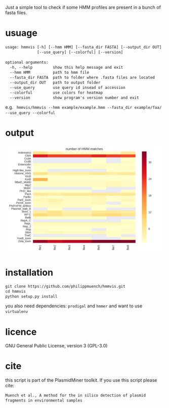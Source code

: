 Just a simple tool to check if some HMM profiles are present in a bunch of fasta files.

# usuage

```
usage: hmmvis [-h] [--hmm HMM] [--fasta_dir FASTA] [--output_dir OUT]
              [--use_query] [--colorful] [--version]

optional arguments:
  -h, --help         show this help message and exit
  --hmm HMM          path to hmm file
  --fasta_dir FASTA  path to folder where .fasta files are located
  --output_dir OUT   path to output folder
  --use_query        use query id insead of accession
  --colorful         use colors for heatmap
  --version          show program's version number and exit
```

e.g. ` hmmvis/hmmvis --hmm example/example.hmm --fasta_dir example/faa/ --use_query --colorful`

# output
![alt text](heatmap.png "example heatmap")

# installation

```
git clone https://github.com/philippmuench/hmmvis.git
cd hmmvis
python setup.py install
```

you also need dependencies: `prodigal` and `hmmer` and want to use `virtualenv`

# licence
GNU General Public License, version 3 (GPL-3.0)


# cite
this script is part of the PlasmidMiner toolkit. If you use this script please cite:

```
Muench et al., A method for the in silico detection of plasmid fragments in environmental samples
```
